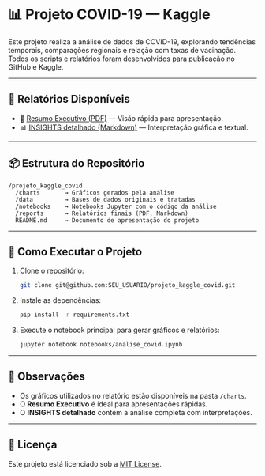 # 📊 Projeto COVID-19 — Kaggle

Este projeto realiza a análise de dados de COVID-19, explorando tendências temporais, comparações regionais e relação com taxas de vacinação.  
Todos os scripts e relatórios foram desenvolvidos para publicação no GitHub e Kaggle.

---

## 📂 Relatórios Disponíveis

- 📄 [Resumo Executivo (PDF)](reports/executive_summary.pdf) — Visão rápida para apresentação.
- 📊 [INSIGHTS detalhado (Markdown)](reports/insights.md) — Interpretação gráfica e textual.

---

## 📦 Estrutura do Repositório

```
/projeto_kaggle_covid
  /charts       → Gráficos gerados pela análise
  /data         → Bases de dados originais e tratadas
  /notebooks    → Notebooks Jupyter com o código da análise
  /reports      → Relatórios finais (PDF, Markdown)
  README.md     → Documento de apresentação do projeto
```

---

## 🚀 Como Executar o Projeto

1. Clone o repositório:
   ```bash
   git clone git@github.com:SEU_USUARIO/projeto_kaggle_covid.git
   ```
2. Instale as dependências:
   ```bash
   pip install -r requirements.txt
   ```
3. Execute o notebook principal para gerar gráficos e relatórios:
   ```bash
   jupyter notebook notebooks/analise_covid.ipynb
   ```

---

## 📌 Observações

- Os gráficos utilizados no relatório estão disponíveis na pasta `/charts`.
- O **Resumo Executivo** é ideal para apresentações rápidas.
- O **INSIGHTS detalhado** contém a análise completa com interpretações.

---

## 📜 Licença

Este projeto está licenciado sob a [MIT License](LICENSE).
